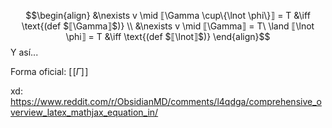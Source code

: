 $$\begin{align}
&\nexists v \mid ⟦\Gamma \cup\{\lnot \phi\}⟧ = T &\iff \text{(def $⟦\Gamma⟧$)} \\
&\nexists v \mid ⟦\Gamma⟧ = T\ \land ⟦\lnot \phi⟧ = T &\iff \text{(def $⟦\lnot⟧$)}
\end{align}$$
Y así...

Forma oficial: $[\![ \Gamma]\!]$

xd: https://www.reddit.com/r/ObsidianMD/comments/l4qdga/comprehensive_overview_latex_mathjax_equation_in/